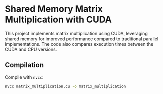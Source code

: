 # Shared Memory Matrix Multiplication with CUDA

This project implements matrix multiplication using CUDA, leveraging shared memory for improved performance compared to traditional parallel implementations. The code also compares execution times between the CUDA and CPU versions.

## Compilation
Compile with `nvcc`:
```bash
nvcc matrix_multiplication.cu -o matrix_multiplication
